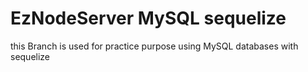 # EzNodeServer MySQL sequelize

this Branch is used for practice purpose using MySQL databases with sequelize
